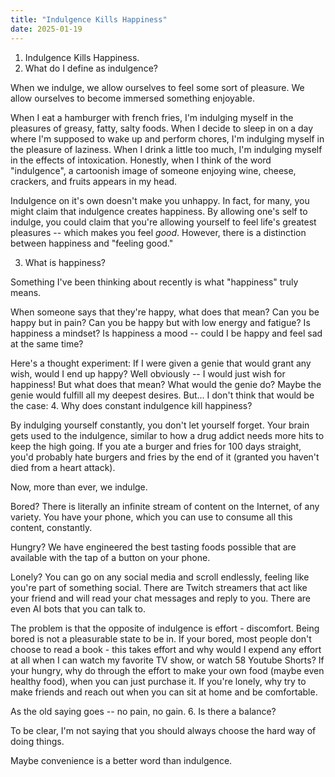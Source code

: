 ```yaml
---
title: "Indulgence Kills Happiness"
date: 2025-01-19
---
```


1. Indulgence Kills Happiness.
2. What do I define as indulgence?

When we indulge, we allow ourselves to feel some sort of pleasure. We allow ourselves to become immersed something enjoyable.

When I eat a hamburger with french fries, I'm indulging myself in the pleasures of greasy, fatty, salty foods.
When I decide to sleep in on a day where I'm supposed to wake up and perform chores, I'm indulging myself in the pleasure of laziness.
When I drink a little too much, I'm indulging myself in the effects of intoxication.
Honestly, when I think of the word "indulgence", a cartoonish image of someone enjoying wine, cheese, crackers, and fruits appears in my head.

Indulgence on it's own doesn't make you unhappy. In fact, for many, you might claim that indulgence creates happiness. By allowing one's self to indulge, you could claim that you're allowing yourself to feel life's greatest pleasures -- which makes you feel *good*. However, there is a distinction between happiness and "feeling good."

3. What is happiness?

Something I've been thinking about recently is what "happiness" truly means. 

When someone says that they're happy, what does that mean? Can you be happy but in pain? Can you be happy but with low energy and fatigue? Is happiness a mindset? Is happiness a mood -- could I be happy and feel sad at the same time?

Here's a thought experiment: If I were given a genie that would grant any wish, would I end up happy? Well obviously -- I would just wish for happiness! But what does that mean? What would the genie do? Maybe the genie would fulfill all my deepest desires. But... I don't think that would be the case: 
4. Why does constant indulgence kill happiness?

By indulging yourself constantly, you don't let yourself forget. Your brain gets used to the indulgence, similar to how a drug addict needs more hits to keep the high going. If you ate a burger and fries for 100 days straight, you'd probably hate burgers and fries by the end of it (granted you haven't died from a heart attack).

Now, more than ever, we indulge. 

Bored? There is literally an infinite stream of content on the Internet, of any variety. You have your phone, which you can use to consume all this content, constantly. 

Hungry? We have engineered the best tasting foods possible that are available with the tap of a button on your phone.

Lonely? You can go on any social media and scroll endlessly, feeling like you're part of something social. There are Twitch streamers that act like your friend and will read your chat messages and reply to you. There are even AI bots that you can talk to.

The problem is that the opposite of indulgence is effort - discomfort. Being bored is not a pleasurable state to be in. If your bored, most people don't choose to read a book - this takes effort and why would I expend any effort at all when I can watch my favorite TV show, or watch 58 Youtube Shorts? If your hungry, why do through the effort to make your own food (maybe even healthy food), when you can just purchase it. If you're lonely, why try to make friends and reach out when you can sit at home and be comfortable.

As the old saying goes -- no pain, no gain.
6. Is there a balance?

To be clear, I'm not saying that you should always choose the hard way of doing things.

Maybe convenience is a better word than indulgence.